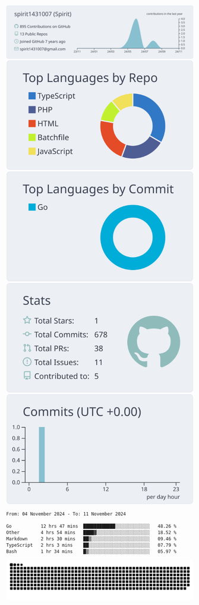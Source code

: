 [![](https://raw.githubusercontent.com/spirit1431007/spirit1431007/master/profile-summary-card-output/nord_bright/0-profile-details.svg)](https://git.io/spiritx)
[![](https://raw.githubusercontent.com/spirit1431007/spirit1431007/master/profile-summary-card-output/nord_bright/1-repos-per-language.svg)](https://git.io/spiritx) [![](https://raw.githubusercontent.com/spirit1431007/spirit1431007/master/profile-summary-card-output/nord_bright/2-most-commit-language.svg)](https://git.io/spiritx)
[![](https://raw.githubusercontent.com/spirit1431007/spirit1431007/master/profile-summary-card-output/nord_bright/3-stats.svg)](https://git.io/spiritx) [![](https://raw.githubusercontent.com/spirit1431007/spirit1431007/master/profile-summary-card-output/nord_bright/4-productive-time.svg)](https://git.io/spiritx)

<!--START_SECTION:waka-->

```txt
From: 04 November 2024 - To: 11 November 2024

Go           12 hrs 47 mins  ████████████░░░░░░░░░░░░░   48.26 %
Other        4 hrs 54 mins   ████▓░░░░░░░░░░░░░░░░░░░░   18.52 %
Markdown     2 hrs 30 mins   ██▒░░░░░░░░░░░░░░░░░░░░░░   09.46 %
TypeScript   2 hrs 3 mins    ██░░░░░░░░░░░░░░░░░░░░░░░   07.79 %
Bash         1 hr 34 mins    █▒░░░░░░░░░░░░░░░░░░░░░░░   05.97 %
```

<!--END_SECTION:waka-->

![contribution](https://github.com/spirit1431007/spirit1431007/blob/output/github-contribution-grid-snake.svg)
